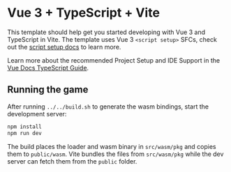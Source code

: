 # Vue 3 + TypeScript + Vite

This template should help get you started developing with Vue 3 and TypeScript in Vite. The template uses Vue 3 `<script setup>` SFCs, check out the [script setup docs](https://v3.vuejs.org/api/sfc-script-setup.html#sfc-script-setup) to learn more.

Learn more about the recommended Project Setup and IDE Support in the [Vue Docs TypeScript Guide](https://vuejs.org/guide/typescript/overview.html#project-setup).

## Running the game

After running `../../build.sh` to generate the wasm bindings, start the development server:

```bash
npm install
npm run dev
```

The build places the loader and wasm binary in `src/wasm/pkg` and copies them to
`public/wasm`. Vite bundles the files from `src/wasm/pkg` while the dev server
can fetch them from the `public` folder.

